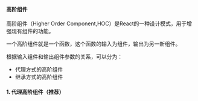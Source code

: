 #### 高阶组件

高阶组件（Higher Order Component,HOC）是React的一种设计模式，用于增强现有组件的功能。

一个高阶组件就是一个函数，这个函数的输入为组件，输出为另一新组件。

根据输入组件和输出组件参数的关系，可以分为：
* 代理方式的高阶组件
* 继承方式的高阶组件

#### 1. 代理高阶组件（推荐）


